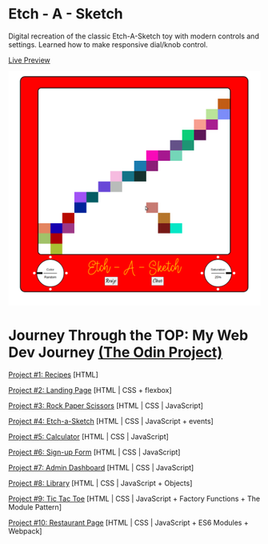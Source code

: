 # Etch - A - Sketch
Digital recreation of the classic Etch-A-Sketch toy with modern controls and settings. Learned how to make responsive dial/knob control.

[Live Preview](https://bchung54.github.io/etch-a-sketch/)

![Etch A Sketch screenshot](./etchsketchscreen.png)

# Journey Through the TOP: My Web Dev Journey [(The Odin Project)](https://theodinproject.com/)

[Project #1: Recipes](https://github.com/bchung54/odin-recipes) [HTML]

[Project #2: Landing Page](https://github.com/bchung54/landing-page) [HTML | CSS + flexbox]

[Project #3: Rock Paper Scissors](https://github.com/bchung54/rockpaperscissors) [HTML | CSS | JavaScript]

[Project #4: Etch-a-Sketch](https://github.com/bchung54/etch-a-sketch) [HTML | CSS | JavaScript + events]

[Project #5: Calculator](https://github.com/bchung54/calc-project) [HTML | CSS | JavaScript]

[Project #6: Sign-up Form](https://github.com/bchung54/sign-up-form) [HTML | CSS | JavaScript]

[Project #7: Admin Dashboard](https://github.com/bchung54/admin-dashboard) [HTML | CSS | JavaScript]

[Project #8: Library](https://github.com/bchung54/library-project) [HTML | CSS | JavaScript + Objects]

[Project #9: Tic Tac Toe](https://github.com/bchung54/tic-tac-toe) [HTML | CSS | JavaScript + Factory Functions + The Module Pattern]

[Project #10: Restaurant Page](https://github.com/bchung54/restaurant-page) [HTML | CSS | JavaScript + ES6 Modules + Webpack]

